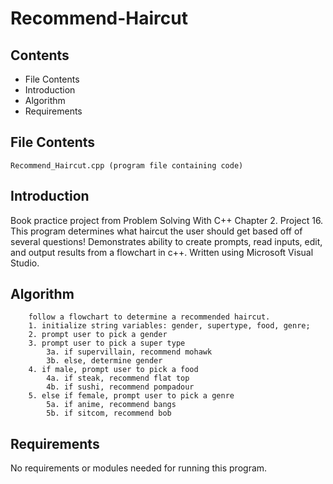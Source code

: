 # Recommend-Haircut

Contents
---------------------
* File Contents
* Introduction
* Algorithm
* Requirements

## File Contents
	
	Recommend_Haircut.cpp (program file containing code)

## Introduction
Book practice project from Problem Solving With C++ Chapter 2. Project 16. This program determines what haircut the user should get based off of several questions! Demonstrates ability to create prompts, read inputs, edit, and output results from a flowchart in c++.
Written using Microsoft Visual Studio. 

## Algorithm

		follow a flowchart to determine a recommended haircut.
		1. initialize string variables: gender, supertype, food, genre;
		2. prompt user to pick a gender
		3. prompt user to pick a super type
			3a. if supervillain, recommend mohawk
			3b. else, determine gender
		4. if male, prompt user to pick a food
			4a. if steak, recommend flat top
			4b. if sushi, recommend pompadour
		5. else if female, prompt user to pick a genre
			5a. if anime, recommend bangs
			5b. if sitcom, recommend bob

## Requirements
No requirements or modules needed for running this program. 
